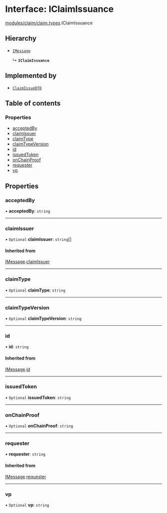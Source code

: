 # Interface: IClaimIssuance

[modules/claim/claim.types](../modules/modules_claim_claim_types.md).IClaimIssuance

## Hierarchy

- [`IMessage`](modules_claim_claim_types.IMessage.md)

  ↳ **`IClaimIssuance`**

## Implemented by

- [`ClaimIssueDTO`](../classes/modules_claim_claim_dto.ClaimIssueDTO.md)

## Table of contents

### Properties

- [acceptedBy](modules_claim_claim_types.IClaimIssuance.md#acceptedby)
- [claimIssuer](modules_claim_claim_types.IClaimIssuance.md#claimissuer)
- [claimType](modules_claim_claim_types.IClaimIssuance.md#claimtype)
- [claimTypeVersion](modules_claim_claim_types.IClaimIssuance.md#claimtypeversion)
- [id](modules_claim_claim_types.IClaimIssuance.md#id)
- [issuedToken](modules_claim_claim_types.IClaimIssuance.md#issuedtoken)
- [onChainProof](modules_claim_claim_types.IClaimIssuance.md#onchainproof)
- [requester](modules_claim_claim_types.IClaimIssuance.md#requester)
- [vp](modules_claim_claim_types.IClaimIssuance.md#vp)

## Properties

### acceptedBy

• **acceptedBy**: `string`

___

### claimIssuer

• `Optional` **claimIssuer**: `string`[]

#### Inherited from

[IMessage](modules_claim_claim_types.IMessage.md).[claimIssuer](modules_claim_claim_types.IMessage.md#claimissuer)

___

### claimType

• `Optional` **claimType**: `string`

___

### claimTypeVersion

• `Optional` **claimTypeVersion**: `string`

___

### id

• **id**: `string`

#### Inherited from

[IMessage](modules_claim_claim_types.IMessage.md).[id](modules_claim_claim_types.IMessage.md#id)

___

### issuedToken

• `Optional` **issuedToken**: `string`

___

### onChainProof

• `Optional` **onChainProof**: `string`

___

### requester

• **requester**: `string`

#### Inherited from

[IMessage](modules_claim_claim_types.IMessage.md).[requester](modules_claim_claim_types.IMessage.md#requester)

___

### vp

• `Optional` **vp**: `string`

